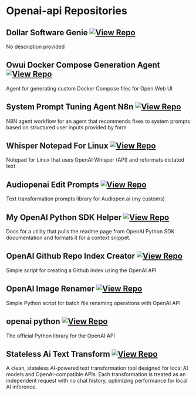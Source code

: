 # Openai-api Repositories

## Dollar Software Genie [![View Repo](https://img.shields.io/badge/view-repo-green)](https://github.com/danielrosehill/Dollar-Software-Genie)
No description provided

## Owui Docker Compose Generation Agent [![View Repo](https://img.shields.io/badge/view-repo-green)](https://github.com/danielrosehill/OWUI-Docker-Compose-Generation-Agent)
Agent for generating custom Docker Compose files for Open Web UI

## System Prompt Tuning Agent N8n [![View Repo](https://img.shields.io/badge/view-repo-green)](https://github.com/danielrosehill/System-Prompt-Tuning-Agent-N8N)
N8N agent workflow for an agent that recommends fixes to system prompts based on structured user inputs provided by form

## Whisper Notepad For Linux [![View Repo](https://img.shields.io/badge/view-repo-green)](https://github.com/danielrosehill/Whisper-Notepad-For-Linux)
Notepad for Linux that uses OpenAI Whisper (API) and reformats dictated text


## Audiopenai Edit Prompts [![View Repo](https://img.shields.io/badge/view-repo-green)](https://github.com/danielrosehill/Audiopenai-Edit-Prompts)
Text transformation prompts library for Audiopen.ai (my customs)

## My OpenAI Python SDK Helper [![View Repo](https://img.shields.io/badge/view-repo-green)](https://github.com/danielrosehill/My-OpenAI-Python-SDK-Helper)
Docs for a utility that pulls the readme page from OpenAI Python SDK documentation and formats it for a context snippet. 

## OpenAI Github Repo Index Creator [![View Repo](https://img.shields.io/badge/view-repo-green)](https://github.com/danielrosehill/OpenAI-Github-Repo-Index-Creator)
Simple script for creating a Github index using the OpenAI API

## OpenAI Image Renamer [![View Repo](https://img.shields.io/badge/view-repo-green)](https://github.com/danielrosehill/OpenAI-Image-Renamer)
Simple Python script for batch file renaming operations with OpenAI API

## openai python [![View Repo](https://img.shields.io/badge/view-repo-green)](https://github.com/danielrosehill/openai-python)
The official Python library for the OpenAI API

## Stateless Ai Text Transform [![View Repo](https://img.shields.io/badge/view-repo-green)](https://github.com/danielrosehill/stateless-AI-text-transform)
A clean, stateless AI-powered text transformation tool designed for local AI models and OpenAI-compatible APIs. Each transformation is treated as an independent request with no chat history, optimizing performance for local AI inference.
